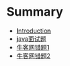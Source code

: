 # Summary

* [Introduction](README.md)
* [java面试题](javamian-shi-ti.md)
* [牛客网错题1](niu-ke-wang-cuo-ti-ji-1.md)
* [牛客网错题2](niu-ke-wang-cuo-ti-2.md)

